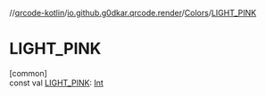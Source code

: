 //[qrcode-kotlin](../../../index.md)/[io.github.g0dkar.qrcode.render](../index.md)/[Colors](index.md)/[LIGHT_PINK](-l-i-g-h-t_-p-i-n-k.md)

# LIGHT_PINK

[common]\
const val [LIGHT_PINK](-l-i-g-h-t_-p-i-n-k.md): [Int](https://kotlinlang.org/api/latest/jvm/stdlib/kotlin/-int/index.html)
